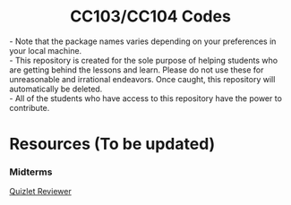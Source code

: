 <div align="center">
  
# CC103/CC104 Codes
  
  </div>
- Note that the package names varies depending on your preferences in your local machine. <br>
- This repository is created for the sole purpose of helping students who are getting behind the lessons and learn. Please do not use these for unreasonable and irrational endeavors. Once caught, this repository will automatically be deleted. <br>
- All of the students who have access to this repository have the power to contribute.

# Resources (To be updated)
### Midterms
[Quizlet Reviewer](https://quizlet.com/778497859/cc103-introduction-to-computer-programming-midterms-flash-cards/)
